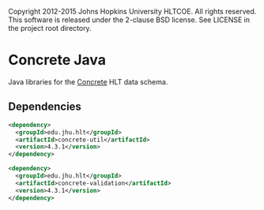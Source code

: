 Copyright 2012-2015 Johns Hopkins University HLTCOE. All rights
reserved.  This software is released under the 2-clause BSD license.
See LICENSE in the project root directory.

Concrete Java
========
Java libraries for the [Concrete](https://github.com/hltcoe/concrete) HLT data schema.

Dependencies
----------

```xml
<dependency>
  <groupId>edu.jhu.hlt</groupId>
  <artifactId>concrete-util</artifactId>
  <version>4.3.1</version>
</dependency>
```
```xml
<dependency>
  <groupId>edu.jhu.hlt</groupId>
  <artifactId>concrete-validation</artifactId>
  <version>4.3.1</version>
</dependency>
```
